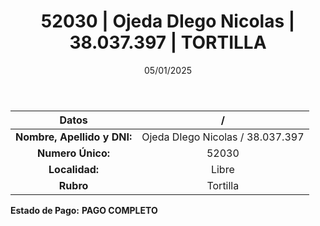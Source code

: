 ﻿---
title: 52030 | Ojeda DIego Nicolas | 38.037.397 | TORTILLA
date: 05/01/2025
draft: false
tags: ['libre', 'titular', 'tortilla']
---

|          **Datos**          |  /  |
|:---------------------------:|:---:|
| **Nombre, Apellido y DNI:** | Ojeda DIego Nicolas / 38.037.397 |
|      **Numero Único:**      | 52030 |
|        **Localidad:**       | Libre |
|          **Rubro**          | Tortilla |

**Estado de Pago:** **PAGO COMPLETO**
